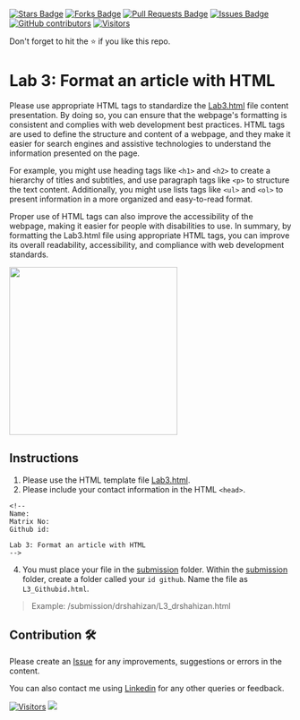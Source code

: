 <a href="https://github.com/drshahizan/software-engineering/stargazers"><img src="https://img.shields.io/github/stars/drshahizan/software-engineering" alt="Stars Badge"/></a>
<a href="https://github.com/drshahizan/software-engineering/network/members"><img src="https://img.shields.io/github/forks/drshahizan/software-engineering" alt="Forks Badge"/></a>
<a href="https://github.com/drshahizan/software-engineering/pulls"><img src="https://img.shields.io/github/issues-pr/drshahizan/software-engineering" alt="Pull Requests Badge"/></a>
<a href="https://github.com/drshahizan/software-engineering/issues"><img src="https://img.shields.io/github/issues/drshahizan/software-engineering" alt="Issues Badge"/></a>
<a href="https://github.com/drshahizan/software-engineering/graphs/contributors"><img alt="GitHub contributors" src="https://img.shields.io/github/contributors/drshahizan/software-engineering?color=2b9348"></a>
[![Visitors](https://api.visitorbadge.io/api/visitors?path=https%3A%2F%2Fgithub.com%2Fdrshahizan%2Fsoftware-engineering&countColor=%23263759&style=plastic)](https://visitorbadge.io/status?path=https%3A%2F%2Fgithub.com%2Fdrshahizan%2Fsoftware-engineering)


Don't forget to hit the :star: if you like this repo.

# Lab 3: Format an article with HTML 

Please use appropriate HTML tags to standardize the [Lab3.html](./download/Lab3.html) file content presentation. By doing so, you can ensure that the webpage's formatting is consistent and complies with web development best practices. HTML tags are used to define the structure and content of a webpage, and they make it easier for search engines and assistive technologies to understand the information presented on the page.

For example, you might use heading tags like `<h1>` and `<h2>` to create a hierarchy of titles and subtitles, and use paragraph tags like `<p>` to structure the text content. Additionally, you might use lists tags like `<ul>` and `<ol>` to present information in a more organized and easy-to-read format.

Proper use of HTML tags can also improve the accessibility of the webpage, making it easier for people with disabilities to use. In summary, by formatting the Lab3.html file using appropriate HTML tags, you can improve its overall readability, accessibility, and compliance with web development standards.

<img src="https://github.com/drshahizan/software-engineering/blob/main/lab/html/lab3/download/lab3.png"  height="300" />

## Instructions
1. Please use the HTML template file [Lab3.html](./download/Lab3.html).
2. Please include your contact information in the HTML `<head>`.

``` 
<!--
Name:
Matrix No:
Github id:

Lab 3: Format an article with HTML 
-->
```
4. You must place your file in the [submission](./submission) folder. Within the [submission](./submission) folder, create a folder called your `id github`. Name the file as `L3_Githubid.html`.
  > Example: 
  > /submission/drshahizan/L3_drshahizan.html



## Contribution 🛠️
Please create an [Issue](https://github.com/drshahizan/software-engineering/issues) for any improvements, suggestions or errors in the content.

You can also contact me using [Linkedin](https://www.linkedin.com/in/drshahizan/) for any other queries or feedback.

[![Visitors](https://api.visitorbadge.io/api/visitors?path=https%3A%2F%2Fgithub.com%2Fdrshahizan&labelColor=%23697689&countColor=%23555555&style=plastic)](https://visitorbadge.io/status?path=https%3A%2F%2Fgithub.com%2Fdrshahizan)
![](https://hit.yhype.me/github/profile?user_id=81284918)

